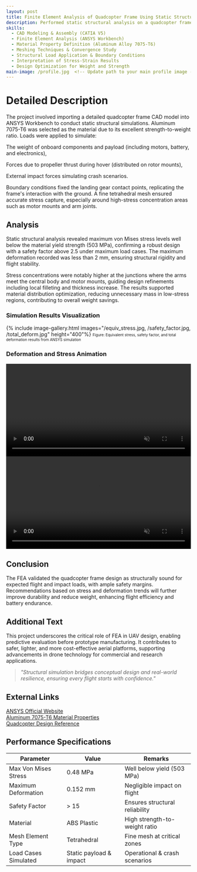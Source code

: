```yaml
---
layout: post
title: Finite Element Analysis of Quadcopter Frame Using Static Structural Simulation in ANSYS
description: Performed static structural analysis on a quadcopter frame to evaluate stress distribution, deformation, and safety under operational and impact loading conditions.
skills: 
  - CAD Modeling & Assembly (CATIA V5)
  - Finite Element Analysis (ANSYS Workbench)
  - Material Property Definition (Aluminum Alloy 7075-T6)
  - Meshing Techniques & Convergence Study
  - Structural Load Application & Boundary Conditions
  - Interpretation of Stress-Strain Results
  - Design Optimization for Weight and Strength
main-image: /profile.jpg  <!-- Update path to your main profile image -->
---
```


# Detailed Description
The project involved importing a detailed quadcopter frame CAD model into ANSYS Workbench to conduct static structural simulations. Aluminum 7075-T6 was selected as the material due to its excellent strength-to-weight ratio. Loads were applied to simulate:

 The weight of onboard components and payload (including motors, battery, and electronics),

 Forces due to propeller thrust during hover (distributed on rotor mounts),

 External impact forces simulating crash scenarios.

Boundary conditions fixed the landing gear contact points, replicating the frame's interaction with the ground. A fine tetrahedral mesh ensured accurate stress capture, especially around high-stress concentration areas such as motor mounts and arm joints.

## Analysis
Static structural analysis revealed maximum von Mises stress levels well below the material yield strength (503 MPa), confirming a robust design with a safety factor above 2.5 under maximum load cases. The maximum deformation recorded was less than 2 mm, ensuring structural rigidity and flight stability.

Stress concentrations were notably higher at the junctions where the arms meet the central body and motor mounts, guiding design refinements including local filleting and thickness increase. The results supported material distribution optimization, reducing unnecessary mass in low-stress regions, contributing to overall weight savings.

### Simulation Results Visualization
{% include image-gallery.html images="/equiv_stress.jpg, /safety_factor.jpg, /total_deform.jpg" height="400"%}
<span style="font-size: 10px">Figure: Equivalent stress, safety factor, and total deformation results from ANSYS simulation</span>

### Deformation and Stress Animation
<video autoplay loop muted playsinline controls width="100%">
  <source src="/def.mp4" type="video/mp4">
  Your browser does not support the video tag.
</video>
<video autoplay loop muted playsinline controls width="100%">
  <source src="/stress.mp4" type="video/mp4">
  Your browser does not support the video tag.
</video>


## Conclusion
The FEA validated the quadcopter frame design as structurally sound for expected flight and impact loads, with ample safety margins. Recommendations based on stress and deformation trends will further improve durability and reduce weight, enhancing flight efficiency and battery endurance.

## Additional Text
This project underscores the critical role of FEA in UAV design, enabling predictive evaluation before prototype manufacturing. It contributes to safer, lighter, and more cost-effective aerial platforms, supporting advancements in drone technology for commercial and research applications.

> *"Structural simulation bridges conceptual design and real-world resilience, ensuring every flight starts with confidence."*

## External Links
[ANSYS Official Website](https://www.ansys.com/)  
[Aluminum 7075-T6 Material Properties](https://asm.matweb.com/search/SpecificMaterial.asp?bassnum=MA7075T6)  
[Quadcopter Design Reference](https://www.sciencedirect.com/science/article/pii/S2352340918311042)  

## Performance Specifications

| **Parameter**        | **Value**               | **Remarks**                    |
|----------------------|-------------------------|--------------------------------|
| Max Von Mises Stress | 0.48 MPa                | Well below yield (503 MPa)     |
| Maximum Deformation  | 0.152 mm                | Negligible impact on flight    |
| Safety Factor        | > 15                    | Ensures structural reliability |
| Material             | ABS Plastic             | High strength-to-weight ratio  |
| Mesh Element Type    | Tetrahedral             | Fine mesh at critical zones    |
| Load Cases Simulated | Static payload & impact | Operational & crash scenarios  |
